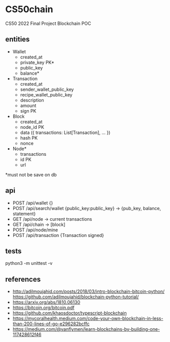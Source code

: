 # CS50chain

CS50 2022 Final Project
Blockchain POC

<!--
#### Video Demo:  <URL HERE>
<present your project to the world, as with slides, screenshots, voiceover, and/or live action. Your video should somehow include your project’s title, your name, your city and country, and any other details that you’d like to convey to viewers>

#### Description:
<several hundred words that describe things in detail>
<explain what your project is, what each of the files you wrote for the project contains and does, and if you debated certain design choices, explaining why you made them>
<If it is too short, the system will reject it>
https://github.com/ikatyang/emoji-cheat-sheet/blob/master/README.md
-->

<!--
## how to run
## concepts
Blockchain > _blockchain is a distributed database that allows direct transactions between two parties without the need of a central authority_
Hash > it's one side only algo. must popular is SHA256
Public Key Cryptography > authentication, where the public key verifies a holder of the paired. must popular RSA
JWT
Consensus > ""
## host
- https://pages.github.com/
- https://www.heroku.com/

-->
## entities

- Wallet
  - created_at
  - private_key PK*
  - public_key
  - balance*
- Transaction
  - created_at
  - sender_wallet_public_key
  - recipe_wallet_public_key
  - description
  - amount
  - sign PK
- Block
  - created_at
  - node_id PK
  - data ({ transactions: List[Transaction], ... })
  - hash PK
  - nonce
- Node*
  - transactions
  - id PK
  - url

*must not be save on db

## api

- POST /api/wallet {}
- POST /api/search/wallet {public_key:public_key} -> {pub_key, balance, statement}
- GET  /api/node -> current transactions
- GET  /api/chain -> [block]
- POST /api/node/mine
- POST /api/transaction {Transaction signed}

<!--
## next steps

- frontend
  - create wallet
  - view wallet -> show balance and statement (node transactions in PENDING and chain transactions APPROVEDS)
  - transactions view -> show current node transactions in pending and chain transactions approveds
  - block view -> show all blockchain table
  - force mine button
  - submit transaction
- DB - try serveless sqlite3 (try s3)
- sync transactions and chain with other nodes
- deploy on heroku or other serveless

## improvements

- swagger
-->

## tests

python3 -m unittest -v
<!-- TODO move to Makefile -->

## references

- http://adilmoujahid.com/posts/2018/03/intro-blockchain-bitcoin-python/ https://github.com/adilmoujahid/blockchain-python-tutorial/
- https://arxiv.org/abs/1810.06130
- https://bitcoin.org/bitcoin.pdf
- https://github.com/khaosdoctor/typescript-blockchain
- https://mycoralhealth.medium.com/code-your-own-blockchain-in-less-than-200-lines-of-go-e296282bcffc
- https://medium.com/@vanflymen/learn-blockchains-by-building-one-117428612f46
